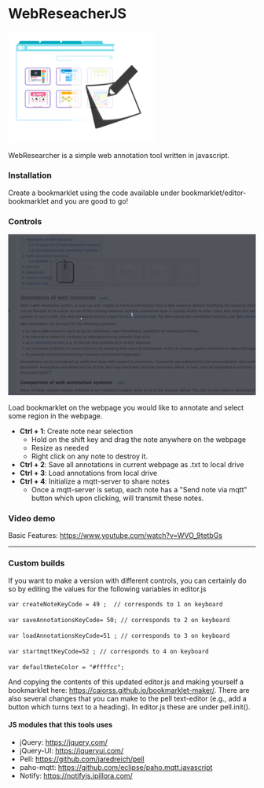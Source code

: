 
# WebReseacherJS 
<img width=300px src="logo.png">

WebResearcher is a simple web annotation tool written in javascript.

### Installation

Create a bookmarklet using the code available under bookmarklet/editor-bookmarklet and you are good to go! 


### Controls 
<img width=650px src="demo.gif">


Load bookmarklet on the webpage you would like to annotate and select some region in the webpage. 
- **Ctrl + 1**: Create note near selection
  - Hold on the shift key and drag the note anywhere on the webpage
  - Resize as needed
  - Right click on any note to destroy it.
- **Ctrl + 2**: Save all annotations in current webpage as .txt to local drive
- **Ctrl + 3**: Load annotations from local drive
- **Ctrl + 4**: Initialize a mqtt-server to share notes
  - Once a mqtt-server is setup, each note has a "Send note via mqtt" button which upon clicking, will transmit these notes.


### Video demo
Basic Features: https://www.youtube.com/watch?v=WVO_9tetbGs


---

### Custom builds
If you want to make a version with different controls, you can certainly do so by editing the values for the following variables in editor.js

```
var createNoteKeyCode = 49 ;  // corresponds to 1 on keyboard
  
var saveAnnotationsKeyCode= 50; // corresponds to 2 on keyboard
  
var loadAnnotationsKeyCode=51 ; // corresponds to 3 on keyboard
  
var startmqttKeyCode=52 ; // corresponds to 4 on keyboard
  
var defaultNoteColor = "#ffffcc";
```

And copying the contents of this updated editor.js and making yourself a bookmarklet here: https://caiorss.github.io/bookmarklet-maker/. 
There are also several changes that you can make to the pell text-editor (e.g., add a button which turns text to a heading). In editor.js these are under pell.init().


#### JS modules that this tools uses
- jQuery: https://jquery.com/
- jQuery-UI: https://jqueryui.com/
- Pell: https://github.com/jaredreich/pell
- paho-mqtt: https://github.com/eclipse/paho.mqtt.javascript
- Notify: https://notifyjs.jpillora.com/


